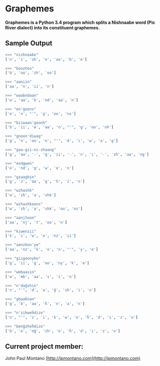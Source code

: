 # Graphemes

**Graphemes is a Python 3.4 program which splits a Nishnaabe word (Pic River dialect) into its constituent graphemes.**


## Sample Output

```python
>>> "nishnaabe"
['n', 'i', 'sh', 'n', 'aa', 'b', 'e']

>>> "boozhoo"
['b', 'oo', 'zh', 'oo']

>>> "aaniin"
['aa', 'n', 'ii', 'n']

>>> "waabndaan"
['w', 'aa', 'b', 'nd', 'aa', 'n']

>>> "en'goons"
['e', 'n', "'", 'g', 'oo', 'ns']

>>> "biiwaan'goonh"
['b', 'ii', 'w', 'aa', 'n', "'", 'g', 'oo', 'nh']

>>> "gnoon'diwag"
['g', 'n', 'oo', 'n', "'", 'd', 'i', 'w', 'a', 'g']

>>> "gaa-gii-ni-zhaang"
['g', 'aa', '-', 'g', 'ii', '-', 'n', 'i', '-', 'zh', 'aa', 'ng']

>>> "endgwen"
['e', 'nd', 'g', 'w', 'e', 'n']

>>> "gzaaghin"
['g', 'z', 'aa', 'g', 'h', 'i', 'n']

>>> "wzhashk"
['w', 'zh', 'a', 'shk']

>>> "wzhashkoons"
['w', 'zh', 'a', 'shk', 'oo', 'ns']

>>> "aanjtoon"
['aa', 'nj', 't', 'oo', 'n']

>>> "kiwenzii"
['k', 'i', 'w', 'e', 'nz', 'ii']

>>> "aanzkon'ye"
['aa', 'nz', 'k', 'o', 'n', "'", 'y', 'e']

>>> "giigoonyke"
['g', 'ii', 'g', 'oo', 'ny', 'k', 'e']

>>> "wmbaasin"
['w', 'mb', 'aa', 's', 'i', 'n']

>>> "n'daǧshin"
['n', "'", 'd', 'a', 'ǧ', 'sh', 'i', 'n']

>>> "gbaaǩnan"
['g', 'b', 'aa', 'ǩ', 'n', 'a', 'n']

>>> "n'zikweȟdizo"
['n', "'", 'z', 'i', 'k', 'w', 'e', 'ȟ', 'd', 'i', 'z', 'o']

>>> "benǧzheȟdizo"
['b', 'e', 'nǧ', 'zh', 'e', 'ȟ', 'd', 'i', 'z', 'o']
```



## Current project member:

John Paul Montano
[http://jpmontano.com](http://jpmontano.com)
